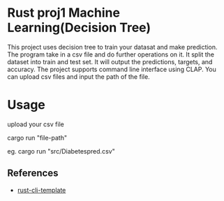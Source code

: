 # Rust proj1 Machine Learning(Decision Tree)
This project uses decision tree to train your datasat and make prediction. The program take in a csv file and do further operations on it. It split the dataset into train and test set. It will output the predictions, targets, and accuracy. 
The project supports command line interface using CLAP. You can upload csv files and input the path of the file.

# Usage
upload your csv file

cargo run "file-path"

eg. cargo run "src/Diabetespred.csv"

## References

* [rust-cli-template](https://github.com/kbknapp/rust-cli-template)

